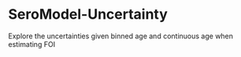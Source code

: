 # SeroModel-Uncertainty
Explore the uncertainties given binned age and continuous age when estimating FOI 
